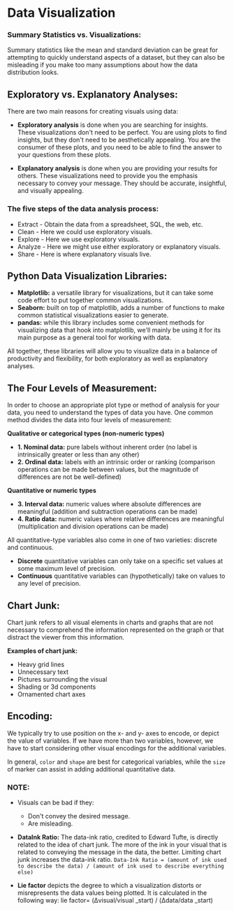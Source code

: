 
# Data Visualization

### Summary Statistics vs. Visualizations:
Summary statistics like the mean and standard deviation can be great for attempting to quickly understand aspects of a dataset, but they can also be misleading if you make too many assumptions about how the data distribution looks.


## Exploratory vs. Explanatory Analyses:

There are two main reasons for creating visuals using data:

- **Exploratory analysis** is done when you are searching for insights. These visualizations don't need to be perfect. You are using plots to find insights, but they don't need to be aesthetically appealing. You are the consumer of these plots, and you need to be able to find the answer to your questions from these plots.

- **Explanatory analysis** is done when you are providing your results for others. These visualizations need to provide you the emphasis necessary to convey your message. They should be accurate, insightful, and visually appealing.

### The five steps of the data analysis process:
- Extract - Obtain the data from a spreadsheet, SQL, the web, etc.
- Clean - Here we could use exploratory visuals.
- Explore - Here we use exploratory visuals.
- Analyze - Here we might use either exploratory or explanatory visuals.
- Share - Here is where explanatory visuals live.

## Python Data Visualization Libraries:

- **Matplotlib:** a versatile library for visualizations, but it can take some code effort to put together common visualizations.
- **Seaborn:** built on top of matplotlib, adds a number of functions to make common statistical visualizations easier to generate.
- **pandas:** while this library includes some convenient methods for visualizing data that hook into matplotlib, we'll mainly be using it for its main purpose as a general tool for working with data.

All together, these libraries will allow you to visualize data in a balance of productivity and flexibility, for both exploratory as well as explanatory analyses.

## The Four Levels of Measurement:

In order to choose an appropriate plot type or method of analysis for your data, you need to understand the types of data you have. One common method divides the data into four levels of measurement:

**Qualitative or categorical types (non-numeric types)**
- **1. Nominal data:** pure labels without inherent order (no label is intrinsically greater or less than any other)
- **2. Ordinal data:** labels with an intrinsic order or ranking (comparison operations can be made between values, but the magnitude of differences are not be well-defined)

**Quantitative or numeric types**
- **3. Interval data:** numeric values where absolute differences are meaningful (addition and subtraction operations can be made)
- **4. Ratio data:** numeric values where relative differences are meaningful (multiplication and division operations can be made)

All quantitative-type variables also come in one of two varieties: discrete and continuous.

- **Discrete** quantitative variables can only take on a specific set values at some maximum level of precision.
- **Continuous** quantitative variables can (hypothetically) take on values to any level of precision.


## Chart Junk:
Chart junk refers to all visual elements in charts and graphs that are not necessary to comprehend the information represented on the graph or that distract the viewer from this information.

**Examples of chart junk:**

- Heavy grid lines
- Unnecessary text
- Pictures surrounding the visual
- Shading or 3d components
- Ornamented chart axes

## Encoding:
We typically try to use position on the x- and y- axes to encode, or depict the value of variables. If we have more than two variables, however, we have to start considering other visual encodings for the additional variables.

In general, `color` and `shape` are best for categorical variables, while the `size` of marker can assist in adding additional quantitative data.


### NOTE:
- Visuals can be bad if they:
  - Don't convey the desired message.
  - Are misleading.
  
- **DataInk Ratio:**
The data-ink ratio, credited to Edward Tufte, is directly related to the idea of chart junk. The more of the ink in your visual that is related to conveying the message in the data, the better.
Limiting chart junk increases the data-ink ratio.
`Data-Ink Ratio = (amount of ink used to describe the data) / (amount of ink used to describe everything else)`

- **Lie factor** depicts the degree to which a visualization distorts or misrepresents the data values being plotted. It is calculated in the following way:
lie factor= (Δvisual/visual _start) / (Δdata/data _start)


